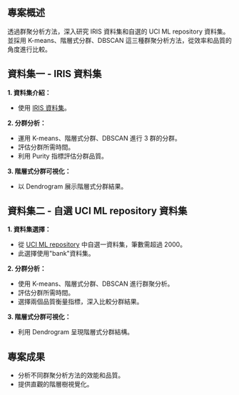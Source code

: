 ## 專案概述

透過群聚分析方法，深入研究 IRIS 資料集和自選的 UCI ML repository 資料集。並採用 K-means、階層式分群、DBSCAN 這三種群聚分析方法，從效率和品質的角度進行比較。

## 資料集一 - IRIS 資料集

**1. 資料集介紹：**
   - 使用 [IRIS 資料集](https://archive.ics.uci.edu/ml/datasets/iris)。

**2. 分群分析：**
   - 運用 K-means、階層式分群、DBSCAN 進行 3 群的分群。
   - 評估分群所需時間。
   - 利用 Purity 指標評估分群品質。

**3. 階層式分群可視化：**
   - 以 Dendrogram 展示階層式分群結果。

## 資料集二 - 自選 UCI ML repository 資料集

**1. 資料集選擇：**
   - 從 [UCI ML repository](https://archive.ics.uci.edu/ml/index.php) 中自選一資料集，筆數需超過 2000。
   - 此選擇使用"bank"資料集。

**2. 分群分析：**
   - 使用 K-means、階層式分群、DBSCAN 進行群聚分析。
   - 評估分群所需時間。
   - 選擇兩個品質衡量指標，深入比較分群結果。

**3. 階層式分群可視化：**
   - 利用 Dendrogram 呈現階層式分群結構。

## 專案成果

- 分析不同群聚分析方法的效能和品質。
- 提供直觀的階層樹視覺化。
